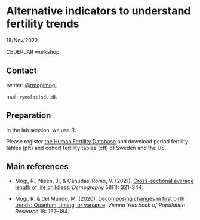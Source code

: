 # Alternative indicators to understand fertility trends

18/Nov/2022

CEDEPLAR workshop

## Contact
twitter: [@rmogimogi](https://twitter.com/rmogimogi)

mail: `rymo[at]sdu.dk`

## Preparation
In the lab session, we use R.

Please register [the Human Fertility Database](https://www.humanfertility.org/Home/Index) and download period fertility tables (pft) and cohort fertility tables (cft) of Sweden and the US.

## Main references
- Mogi, R., Nisén, J., & Canudas-Romo, V. (2021). [Cross-sectional average length of life childless](https://read.dukeupress.edu/demography/article/58/1/321/167783/Cross-Sectional-Average-Length-of-Life-Childless). *Demography* 58(1): 321–344.

- Mogi, R. & del Mundo, M. (2020). [Decomposing changes in first birth trends: Quantum, timing, or variance](https://www.austriaca.at/0xc1aa5576_0x003bb513.pdf). *Vienna Yearbook of Population Research* 18: 167–184. 